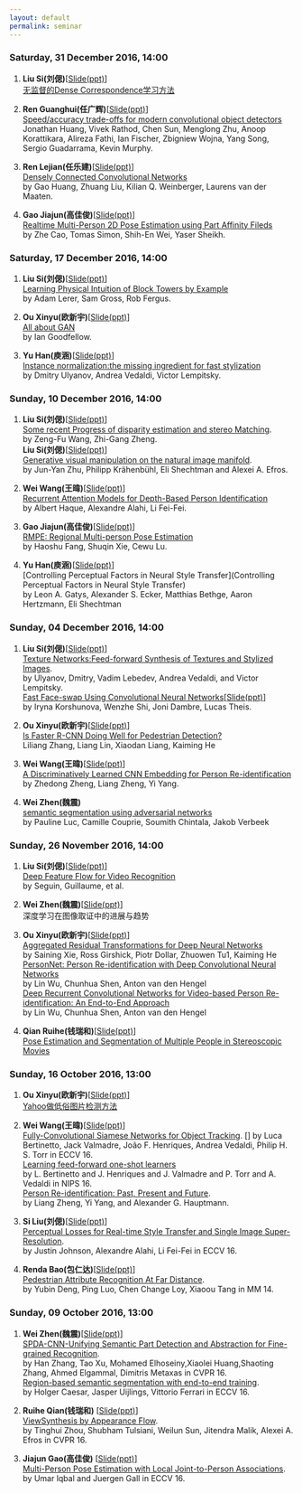 ```yaml
---
layout: default
permalink: seminar
---
```

### Saturday, 31 December 2016, 14:00
1. **Liu Si(刘偲)**[[Slide(ppt)](https://pan.baidu.com/s/1qYhLfZY)]  
[无监督的Dense Correspondence学习方法]()    

2. **Ren Guanghui(任广辉)**[[Slide(ppt)](https://pan.baidu.com/s/1pKIKIIB)]  
[Speed/accuracy trade-offs for modern convolutional object detectors](https://arxiv.org/abs/1611.10012)    
Jonathan Huang, Vivek Rathod, Chen Sun, Menglong Zhu, Anoop Korattikara, Alireza Fathi, Ian Fischer, Zbigniew Wojna, Yang Song, Sergio Guadarrama, Kevin Murphy.      

3. **Ren Lejian(任乐建)**[[Slide(ppt)]()]   
[Densely Connected Convolutional Networks](https://arxiv.org/abs/1608.06993)   
by Gao Huang, Zhuang Liu, Kilian Q. Weinberger, Laurens van der Maaten.    

4. **Gao Jiajun(高佳俊)**[[Slide(ppt)](https://pan.baidu.com/s/1sl5zEB7)]      
[Realtime Multi-Person 2D Pose Estimation using Part Affinity Fileds](https://arxiv.org/abs/1611.08050)   
by Zhe Cao, Tomas Simon, Shih-En Wei, Yaser Sheikh.  


### Saturday, 17 December 2016, 14:00
1. **Liu Si(刘偲)**[[Slide(ppt)](https://pan.baidu.com/s/1i5a6WXf)]  
[Learning Physical Intuition of Block Towers by Example](https://arxiv.org/abs/1603.01312)    
by Adam Lerer, Sam Gross, Rob Fergus.  

2. **Ou Xinyu(欧新宇)**[[Slide(ppt)](https://pan.baidu.com/s/1pLNdLeN)]  
[All about GAN](https://pan.baidu.com/s/1dEBCAY1)    
by Ian Goodfellow.      

3. **Yu Han(庾涵)**[[Slide(ppt)](https://pan.baidu.com/s/1jILScYi)]   
[Instance normalization:the missing ingredient for fast stylization](https://arxiv.org/abs/1607.08022)   
by Dmitry Ulyanov, Andrea Vedaldi, Victor Lempitsky.    



### Sunday, 10 December 2016, 14:00
1. **Liu Si(刘偲)**[[Slide(ppt)](https://pan.baidu.com/s/1geCUdj1)]    
[Some recent Progress of disparity estimation and stereo Matching](http://vision.middlebury.edu/stereo/eval/papers/CORegion.pdf).     
by Zeng-Fu Wang, Zhi-Gang Zheng.    
   **Liu Si(刘偲)**[[Slide(ppt)](https://pan.baidu.com/s/1bBczYA)]   
[Generative visual manipulation on the natural image manifold](http://people.eecs.berkeley.edu/~junyanz/projects/gvm/).      
by Jun-Yan Zhu, Philipp Krähenbühl, Eli Shechtman and Alexei A. Efros.      

2. **Wei Wang(王暐)**[[Slide(ppt)](https://pan.baidu.com/s/1mijnWoC)]    
[Recurrent Attention Models for Depth-Based Person Identification](http://vision.stanford.edu/pdf/haque2016cvpr.pdf)    
by Albert Haque, Alexandre Alahi, Li Fei-Fei.     

3. **Gao Jiajun(高佳俊)**[[Slide(ppt)](https://pan.baidu.com/s/1i5douRr)]      
[RMPE: Regional Multi-person Pose Estimation](https://arxiv.org/abs/1612.00137)   
by Haoshu Fang, Shuqin Xie, Cewu Lu.    

4. **Yu Han(庾涵)**[[Slide(ppt)]()]     
[Controlling Perceptual Factors in Neural Style Transfer](Controlling Perceptual Factors in Neural Style Transfer)    
by Leon A. Gatys, Alexander S. Ecker, Matthias Bethge, Aaron Hertzmann, Eli Shechtman    

### Sunday, 04 December 2016, 14:00
1. **Liu Si(刘偲)**[[Slide(ppt)](https://pan.baidu.com/s/1cb0rUY)]    
[Texture Networks:Feed-forward Synthesis of Textures and Stylized Images](https://arxiv.org/abs/1603.03417).   
by Ulyanov, Dmitry, Vadim Lebedev, Andrea Vedaldi, and Victor Lempitsky.     
[Fast Face-swap Using Convolutional Neural Networks](https://arxiv.org/abs/1611.09577)[[Slide(ppt)](https://pan.baidu.com/s/1qYlNl3e)]    
by Iryna Korshunova, Wenzhe Shi, Joni Dambre, Lucas Theis.

2. **Ou Xinyu(欧新宇)**[[Slide(ppt)](https://pan.baidu.com/s/1mhELwuc)]   
[Is Faster R-CNN Doing Well for Pedestrian Detection?](http://arxiv.org/pdf/1607.07032v2)    
Liliang Zhang, Liang Lin, Xiaodan Liang, Kaiming He

3. **Wei Wang(王暐)**[[Slide(ppt)](https://pan.baidu.com/s/1gfQbfyj)]     
[A Discriminatively Learned CNN Embedding for Person Re-identification](https://arxiv.org/pdf/1611.05666)    
by Zhedong Zheng, Liang Zheng, Yi Yang.

4. **Wei Zhen(魏震)**    
[semantic segmentation using adversarial networks](https://arxiv.org/abs/1611.08408)    
by Pauline Luc, Camille Couprie, Soumith Chintala, Jakob Verbeek


### Sunday, 26 November 2016, 14:00 
1. **Liu Si(刘偲)**[[Slide(ppt)](http://pan.baidu.com/s/1miJeQPM)]        
[Deep Feature Flow for Video Recognition](https://128.84.21.199/abs/1611.07715)    
by Seguin, Guillaume, et al.

2. **Wei Zhen(魏震)**[[Slide(ppt)](http://pan.baidu.com/s/1pLyGaDX)]    
深度学习在图像取证中的进展与趋势

3. **Ou Xinyu(欧新宇)**[[Slide(ppt)](http://pan.baidu.com/s/1jHGkVwa)]    
[Aggregated Residual Transformations for Deep Neural Networks](https://arxiv.org/abs/1611.05431)    
by Saining Xie, Ross Girshick, Piotr Dollar, Zhuowen Tu1, Kaiming He    
[PersonNet: Person Re-identification with Deep Convolutional Neural Networks](https://arxiv.org/abs/1601.07255)    
by Lin Wu, Chunhua Shen, Anton van den Hengel    
[Deep Recurrent Convolutional Networks for Video-based Person Re-identification: An End-to-End Approach](https://arxiv.org/abs/1606.01609)    
by Lin Wu,  Chunhua Shen,  Anton van den Hengel

4. **Qian Ruihe(钱瑞和)**[[Slide(ppt)]()]    
[Pose Estimation and Segmentation of Multiple People in Stereoscopic Movies](https://www.google.com.hk/url?sa=t&rct=j&q=&esrc=s&source=web&cd=1&ved=0ahUKEwiTlOSG7MjQAhXKtY8KHaEIBc8QFggbMAA&url=http%3a%2f%2fwww%2edi%2eens%2efr%2f~josef%2fpublications%2fSeguin15%2epdf&usg=AFQjCNHr2B6rO1zGPgPLpel1qPNBhkFzKg&sig2=jqNJssvPnumI1RFhQN1NzA)



### Sunday, 16 October 2016, 13:00 
1. **Ou Xinyu(欧新宇)**[[Slide(ppt)](https://pan.baidu.com/s/1boS8pOj)]        
[Yahoo做低俗图片检测方法](https://yahooeng.tumblr.com/post/151148689421/open-sourcing-a-deep-learning-solution-for)

2. **Wei Wang(王暐)**[[Slide(ppt)](https://pan.baidu.com/s/1bpkjpqn)]    
[Fully-Convolutional Siamese Networks for Object Tracking](https://arxiv.org/pdf/1606.09549.pdf).   [] 
by Luca Bertinetto, Jack Valmadre, João F. Henriques, Andrea Vedaldi, Philip H. S. Torr in ECCV 16.   
[Learning feed-forward one-shot learners](https://arxiv.org/abs/1606.05233)   
by L. Bertinetto and J. Henriques and J. Valmadre and P. Torr and A. Vedaldi in NIPS 16.   
[Person Re-identification: Past, Present and Future](https://arxiv.org/pdf/1610.02984.pdf).    
by Liang Zheng, Yi Yang, and Alexander G. Hauptmann.

3. **Si Liu(刘偲)**[[Slide(ppt)](https://pan.baidu.com/s/1i5g9lv3)]    
[Perceptual Losses for Real-time Style Transfer and Single Image Super-Resolution](https://arxiv.org/abs/1603.08155).    
by Justin Johnson, Alexandre Alahi, Li Fei-Fei in ECCV 16.

4. **Renda Bao(包仁达)**[[Slide(ppt)](https://pan.baidu.com/s/1bJgW3s)]    
[Pedestrian Attribute Recognition At Far Distance](https://arxiv.org/abs/1608.08526).    
by Yubin Deng, Ping Luo, Chen Change Loy, Xiaoou Tang in MM 14.


### Sunday, 09 October 2016, 13:00 
1. **Wei Zhen(魏震)**[[Slide(ppt)](https://pan.baidu.com/s/1hsx5VCC)]        
    [SPDA-CNN-Unifying Semantic Part Detection and Abstraction for Fine-grained Recognition](https://www.google.com/url?sa=t&rct=j&q=&esrc=s&source=web&cd=1&ved=0ahUKEwiIo5zl9tLPAhVJ74MKHYP7CroQFggeMAA&url=http%3A%2F%2Fpaul.rutgers.edu%2F~hz138%2Fpublications%2FCVPR16.pdf&usg=AFQjCNGm3K24qSZQiRV3Xq6ntuwyKxL9rA&sig2=WS0K3_ozrzsr0IQqFCuRkw).        
    by Han Zhang, Tao Xu, Mohamed Elhoseiny,Xiaolei Huang,Shaoting Zhang, Ahmed Elgammal, Dimitris Metaxas in CVPR 16.    
    [Region-based semantic segmentation with end-to-end training](https://arxiv.org/abs/1607.07671).    
    by Holger Caesar, Jasper Uijlings, Vittorio Ferrari in ECCV 16.    


2. **Ruihe Qian(钱瑞和)**    [[Slide(ppt)](https://pan.baidu.com/s/1nuFw0ch)]    
[ViewSynthesis by Appearance Flow](https://arxiv.org/abs/1605.03557).    
by Tinghui Zhou, Shubham Tulsiani, Weilun Sun, Jitendra Malik, Alexei A. Efros in CVPR 16.

3. **Jiajun Gao(高佳俊)**    [[Slide(ppt)](https://pan.baidu.com/s/1jH9wRlW)]    
[Multi-Person Pose Estimation with Local Joint-to-Person Associations](https://arxiv.org/abs/1608.08526).    
by Umar lqbal and Juergen Gall in ECCV 16.


